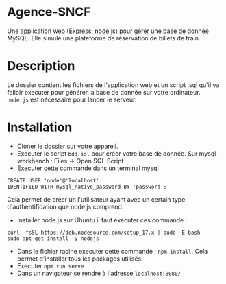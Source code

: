 # Agence-SNCF
Une application web (Express, node.js) pour gérer une base de donnée MySQL. Elle simule une plateforme de réservation de billets de train.

# Description

Le dossier contient les fichiers de l'application web et un script .sql qu'il va falloir executer pour générer la base de donnée sur votre ordinateur. `node.js` est nécéssaire pour lancer le serveur.

# Installation

- Cloner le dossier sur votre appareil.
- Executer le script `bdd.sql` pour créer votre base de donnée. Sur mysql-workbench : Files -> Open SQL Script
- Executer cette commande dans un terminal mysql

```
CREATE USER 'node'@'localhost' 
IDENTIFIED WITH mysql_native_password BY 'password';
```
Cela permet de créer un l'utilisateur ayant avec un certain type d'authentification que node.js comprend.
- Installer node.js sur Ubuntu il faut executer ces commande :
```
curl -fsSL https://deb.nodesource.com/setup_17.x | sudo -E bash -
sudo apt-get install -y nodejs 
```
- Dans le fichier racine executer cette commande : `npm install`. Cela permet d'installer tous les packages utilisés.
- Executer `npm run serve`
- Dans un navigateur se rendre à l'adresse `localhost:8080/`